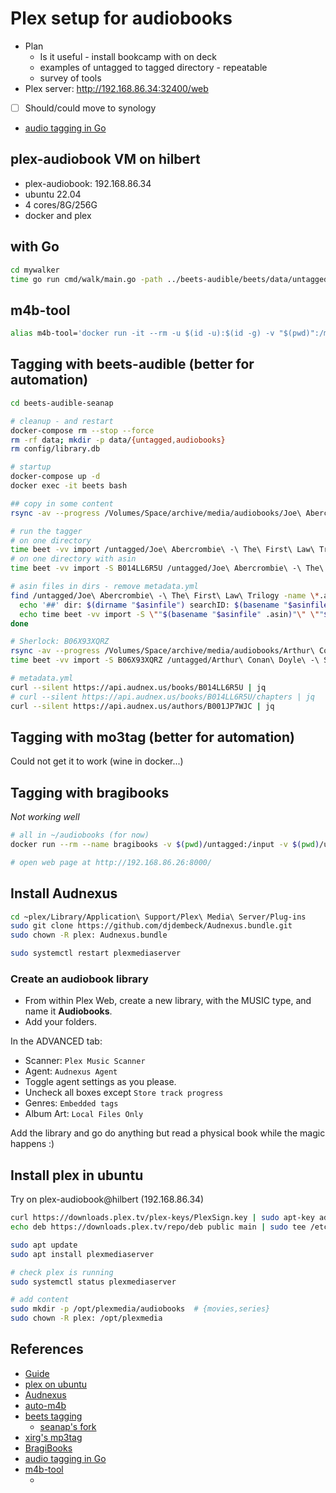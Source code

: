 # Plex setup for audiobooks

- Plan
  - Is it useful - install bookcamp with on deck
  - examples of untagged to tagged directory - repeatable
  - survey of tools
- Plex server: <http://192.168.86.34:32400/web>
- [ ] Should/could move to synology
- [audio tagging in Go](https://github.com/dhowden/tag)

## plex-audiobook VM on hilbert

- plex-audiobook: 192.168.86.34
- ubuntu 22.04
- 4 cores/8G/256G
- docker and plex

## with Go

```bash
cd mywalker
time go run cmd/walk/main.go -path ../beets-audible/beets/data/untagged/
```

## m4b-tool

```bash
alias m4b-tool='docker run -it --rm -u $(id -u):$(id -g) -v "$(pwd)":/mnt sandreas/m4b-tool:latest'
```

## Tagging with beets-audible (better for automation)

```bash
cd beets-audible-seanap

# cleanup - and restart
docker-compose rm --stop --force
rm -rf data; mkdir -p data/{untagged,audiobooks}
rm config/library.db

# startup
docker-compose up -d
docker exec -it beets bash

## copy in some content
rsync -av --progress /Volumes/Space/archive/media/audiobooks/Joe\ Abercrombie\ -\ The\ First\ Law\ Trilogy data/untagged/

# run the tagger
# on one directory
time beet -vv import /untagged/Joe\ Abercrombie\ -\ The\ First\ Law\ Trilogy/Joe\ Abercrombie\ -\ The\ First\ Law\ 01\ The\ Blade\ Itself/
# on one directory with asin
time beet -vv import -S B014LL6R5U /untagged/Joe\ Abercrombie\ -\ The\ First\ Law\ Trilogy/Joe\ Abercrombie\ -\ The\ First\ Law\ 01\ The\ Blade\ Itself/

# asin files in dirs - remove metadata.yml
find /untagged/Joe\ Abercrombie\ -\ The\ First\ Law\ Trilogy -name \*.asin -print0 | while read -d $'\0' asinfile; do
  echo '##' dir: $(dirname "$asinfile") searchID: $(basename "$asinfile" .asin)
  echo time beet -vv import -S \""$(basename "$asinfile" .asin)"\" \""$(dirname "$asinfile")"\"
done

# Sherlock: B06X93XQRZ
rsync -av --progress /Volumes/Space/archive/media/audiobooks/Arthur\ Conan\ Doyle\ -\ Sherlock\ Holmes\ The\ Definitive\ Audio\ Collection data/untagged/
time beet -vv import -S B06X93XQRZ /untagged/Arthur\ Conan\ Doyle\ -\ Sherlock\ Holmes\ The\ Definitive\ Audio\ Collection/

# metadata.yml
curl --silent https://api.audnex.us/books/B014LL6R5U | jq
# curl --silent https://api.audnex.us/books/B014LL6R5U/chapters | jq
curl --silent https://api.audnex.us/authors/B001JP7WJC | jq
```

## Tagging with mo3tag (better for automation)

Could not get it to work (wine in docker...)

## Tagging with bragibooks

_Not working well_

```bash
# all in ~/audiobooks (for now)
docker run --rm --name bragibooks -v $(pwd)/untagged:/input -v $(pwd)/untagged:/output -v $(pwd)/config:/config -p 8000:8000/tcp -e LOG_LEVEL=WARNING -e UID=1000 -e GID=1000 ghcr.io/djdembeck/bragibooks:main

# open web page at http://192.168.86.26:8000/
```

## Install Audnexus

```bash
cd ~plex/Library/Application\ Support/Plex\ Media\ Server/Plug-ins
sudo git clone https://github.com/djdembeck/Audnexus.bundle.git
sudo chown -R plex: Audnexus.bundle

sudo systemctl restart plexmediaserver
```

### Create an audiobook library

- From within Plex Web, create a new library, with the MUSIC type, and name it **Audiobooks**.
- Add your folders.

In the ADVANCED tab:

- Scanner: `Plex Music Scanner`
- Agent: `Audnexus Agent`
- Toggle agent settings as you please.
- Uncheck all boxes except `Store track progress`
- Genres: `Embedded tags`
- Album Art: `Local Files Only`

Add the library and go do anything but read a physical book while the magic happens :)

## Install plex in ubuntu

Try on plex-audiobook@hilbert (192.168.86.34)

```bash
curl https://downloads.plex.tv/plex-keys/PlexSign.key | sudo apt-key add -
echo deb https://downloads.plex.tv/repo/deb public main | sudo tee /etc/apt/sources.list.d/plexmediaserver.list

sudo apt update
sudo apt install plexmediaserver

# check plex is running
sudo systemctl status plexmediaserver

# add content
sudo mkdir -p /opt/plexmedia/audiobooks  # {movies,series}
sudo chown -R plex: /opt/plexmedia
```

## References

- [Guide](https://github.com/seanap/Plex-Audiobook-Guide?utm_source=pocket_mylist#players)
- [plex on ubuntu](https://linuxize.com/post/how-to-install-plex-media-server-on-ubuntu-20-04/)
- [Audnexus](https://github.com/djdembeck/Audnexus.bundle)
- [auto-m4b](https://registry.hub.docker.com/r/seanap/auto-m4b/)
- [beets tagging](https://github.com/Neurrone/beets-audible)
  - [seanap's fork](https://github.com/seanap/beets-audible)
- [xirg's mp3tag](https://github.com/Xirg/docker-mp3tag)
- [BragiBooks](https://github.com/djdembeck/bragibooks)
- [audio tagging in Go](https://github.com/dhowden/tag)
- [m4b-tool](https://github.com/sandreas/m4b-tool)
  - []()
